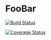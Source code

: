 # FooBar

[![Build Status](https://travis-ci.org/TeroFrondelius/FooBar.jl.svg?branch=master)](https://travis-ci.org/TeroFrondelius/FooBar.jl)

[![Coverage Status](https://coveralls.io/repos/TeroFrondelius/FooBar.jl/badge.svg)](https://coveralls.io/r/TeroFrondelius/FooBar.jl)
